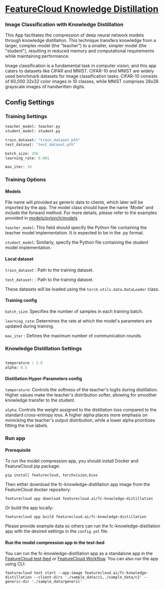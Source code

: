 # [FeatureCloud Knowledge Distillation](https://featurecloud.ai/app/knowledge_distillation)
### Image Classification with Knowledge Distillation

This App  facilitates the compression of deep neural network models through knowledge distillation. This technique transfers knowledge from a larger, complex model (the "teacher") to a smaller, simpler model (the "student"), resulting in reduced memory and computational requirements while maintaining performance.


Image classification is a fundamental task in computer vision, and this app caters to datasets like CIFAR and MNIST. CIFAR-10 and MNIST are widely used benchmark datasets for image classification tasks. CIFAR-10 consists of 60,000 32x32 color images in 10 classes, while MNIST comprises 28x28 grayscale images of handwritten digits.




## Config Settings
### Training Settings
```python
teacher_model: teacher.py
student_model: student.py

train_dataset: "train_dataset.pth"
test_dataset: "test_dataset.pth"

batch_size: 256
learning_rate: 0.001

max_iter: 10
```
### Training Options
#### Models
File name will provided as generic data to clients, which later will be imported by the app. The model class should have the name 'Model' and include the forward method. For more details, please refer to the examples provided in [models/pytorch/models](/data/sample_data/generic/cnn.py) 

`teacher_model`: This field should specify the Python file containing the teacher model implementation. It is expected to be in the .py format.

`student_model`: Similarly, specify the Python file containing the student model implementation.


#### Local dataset

`train_dataset` :  Path to the training dataset.

`test_dataset:` :  Path to the training dataset.

These datasets will be loaded using the `torch.utils.data.DataLoader` class.


#### Training config
`batch_size`: Specifies the number of samples in each training batch.

`learning_rate`: Determines the rate at which the model's parameters are updated during training.

`max_iter` : Defines the maximum number of communication rounds.


### Knowledge Distillation Settings 
```python

temperature : 2.0
alpha: 0.5
```

#### Distillation Hyper-Parameters config
`temperature`: Controls the softness of the teacher's logits during distillation. Higher values make the teacher's distribution softer, allowing for smoother knowledge transfer to the student.

`alpha`: Controls the weight assigned to the distillation loss compared to the standard cross-entropy loss. A higher alpha places more emphasis on mimicking the teacher's output distribution, while a lower alpha prioritizes fitting the true labels.


### Run app

#### Prerequisite

To run the model compression app, you should install Docker and FeatureCloud pip package:

```shell
pip install featurecloud, torchvision,bios
```

Then either download the fc-knowledge-distillation app image from the FeatureCloud docker repository:

```shell
featurecloud app download featurecloud.ai/fc-knowledge-distillation
```

Or build the app locally:

```shell
featurecloud app build featurecloud.ai/fc-knowledge-distillation
```

Please provide example data so others can run the fc-knowledge-distillation app with the desired settings in the `config.yml` file.

#### Run the model compression app in the test-bed

You can run the fc-knowledge-distillation app as a standalone app in the [FeatureCloud test-bed](https://featurecloud.ai/development/test) or [FeatureCloud Workflow](https://featurecloud.ai/projects). You can also run the app using CLI:

```shell
featurecloud test start --app-image featurecloud.ai/fc-knowledge-distillation --client-dirs './sample_data/c1,./sample_data/c2' --generic-dir './sample_data/generic'
```
